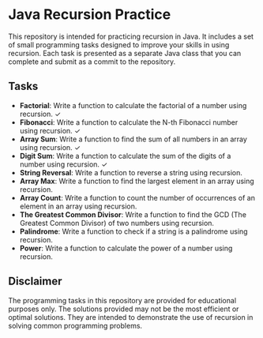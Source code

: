 # Java Recursion Practice

This repository is intended for practicing recursion in Java. It includes a set of small programming tasks designed to improve your skills in using recursion. Each task is presented as a separate Java class that you can complete and submit as a commit to the repository.

## Tasks
- **Factorial**: Write a function to calculate the factorial of a number using recursion. ✓
- **Fibonacci**: Write a function to calculate the N-th Fibonacci number using recursion. ✓
- **Array Sum**: Write a function to find the sum of all numbers in an array using recursion. ✓
- **Digit Sum**: Write a function to calculate the sum of the digits of a number using recursion. ✓
- **String Reversal**: Write a function to reverse a string using recursion.
- **Array Max**: Write a function to find the largest element in an array using recursion.
- **Array Count**: Write a function to count the number of occurrences of an element in an array using recursion.
- **The Greatest Common Divisor**: Write a function to find the GCD (The Greatest Common Divisor) of two numbers using recursion.
- **Palindrome**: Write a function to check if a string is a palindrome using recursion.
- **Power**: Write a function to calculate the power of a number using recursion.

## Disclaimer
The programming tasks in this repository are provided for educational purposes only. The solutions provided may not be the most efficient or optimal solutions. They are intended to demonstrate the use of recursion in solving common programming problems.
